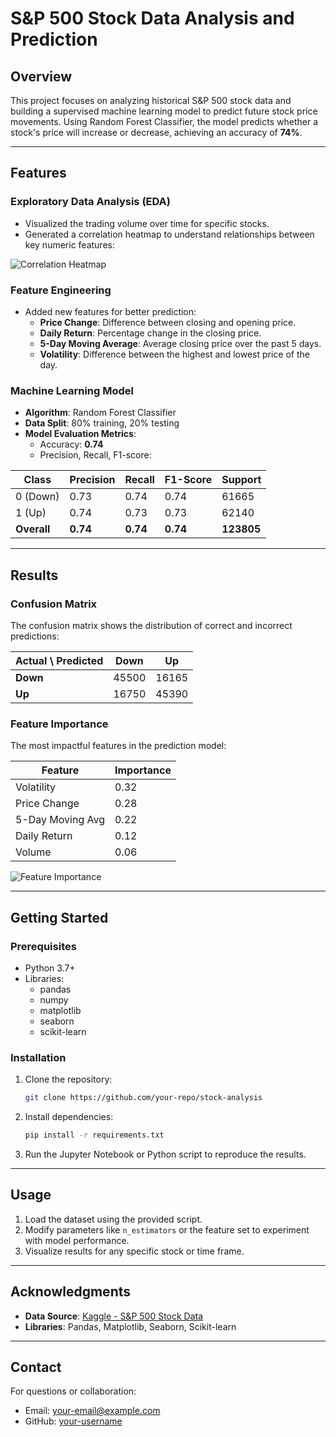 # S&P 500 Stock Data Analysis and Prediction

## Overview
This project focuses on analyzing historical S&P 500 stock data and building a supervised machine learning model to predict future stock price movements. Using Random Forest Classifier, the model predicts whether a stock's price will increase or decrease, achieving an accuracy of **74%**.

---

## Features
### Exploratory Data Analysis (EDA)
- Visualized the trading volume over time for specific stocks.
- Generated a correlation heatmap to understand relationships between key numeric features:

![Correlation Heatmap](#)

### Feature Engineering
- Added new features for better prediction:
  - **Price Change**: Difference between closing and opening price.
  - **Daily Return**: Percentage change in the closing price.
  - **5-Day Moving Average**: Average closing price over the past 5 days.
  - **Volatility**: Difference between the highest and lowest price of the day.

### Machine Learning Model
- **Algorithm**: Random Forest Classifier
- **Data Split**: 80% training, 20% testing
- **Model Evaluation Metrics**:
  - Accuracy: **0.74**
  - Precision, Recall, F1-score:

| Class | Precision | Recall | F1-Score | Support |
|-------|-----------|--------|----------|---------|
| 0 (Down) | 0.73 | 0.74 | 0.74 | 61665 |
| 1 (Up)   | 0.74 | 0.73 | 0.73 | 62140 |
| **Overall** | **0.74** | **0.74** | **0.74** | **123805** |

---

## Results
### Confusion Matrix
The confusion matrix shows the distribution of correct and incorrect predictions:

| Actual \ Predicted | Down | Up |
|--------------------|------|----|
| **Down**           | 45500 | 16165 |
| **Up**             | 16750 | 45390 |

### Feature Importance
The most impactful features in the prediction model:

| Feature         | Importance |
|-----------------|------------|
| Volatility      | 0.32       |
| Price Change    | 0.28       |
| 5-Day Moving Avg| 0.22       |
| Daily Return    | 0.12       |
| Volume          | 0.06       |

![Feature Importance](#)

---

## Getting Started
### Prerequisites
- Python 3.7+
- Libraries:
  - pandas
  - numpy
  - matplotlib
  - seaborn
  - scikit-learn

### Installation
1. Clone the repository:
   ```bash
   git clone https://github.com/your-repo/stock-analysis
   ```
2. Install dependencies:
   ```bash
   pip install -r requirements.txt
   ```

3. Run the Jupyter Notebook or Python script to reproduce the results.

---

## Usage
1. Load the dataset using the provided script.
2. Modify parameters like `n_estimators` or the feature set to experiment with model performance.
3. Visualize results for any specific stock or time frame.

---

## Acknowledgments
- **Data Source**: [Kaggle - S&P 500 Stock Data](https://www.kaggle.com/datasets/camnugent/sandp500/data)
- **Libraries**: Pandas, Matplotlib, Seaborn, Scikit-learn

---

## Contact
For questions or collaboration:
- Email: [your-email@example.com](mailto:your-email@example.com)
- GitHub: [your-username](https://github.com/your-username)

